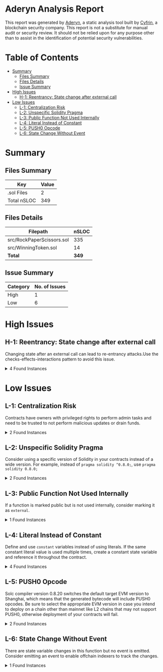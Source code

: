 # Aderyn Analysis Report

This report was generated by [Aderyn](https://github.com/Cyfrin/aderyn), a static analysis tool built by [Cyfrin](https://cyfrin.io), a blockchain security company. This report is not a substitute for manual audit or security review. It should not be relied upon for any purpose other than to assist in the identification of potential security vulnerabilities.
# Table of Contents

- [Summary](#summary)
  - [Files Summary](#files-summary)
  - [Files Details](#files-details)
  - [Issue Summary](#issue-summary)
- [High Issues](#high-issues)
  - [H-1: Reentrancy: State change after external call](#h-1-reentrancy-state-change-after-external-call)
- [Low Issues](#low-issues)
  - [L-1: Centralization Risk](#l-1-centralization-risk)
  - [L-2: Unspecific Solidity Pragma](#l-2-unspecific-solidity-pragma)
  - [L-3: Public Function Not Used Internally](#l-3-public-function-not-used-internally)
  - [L-4: Literal Instead of Constant](#l-4-literal-instead-of-constant)
  - [L-5: PUSH0 Opcode](#l-5-push0-opcode)
  - [L-6: State Change Without Event](#l-6-state-change-without-event)


# Summary

## Files Summary

| Key | Value |
| --- | --- |
| .sol Files | 2 |
| Total nSLOC | 349 |


## Files Details

| Filepath | nSLOC |
| --- | --- |
| src/RockPaperScissors.sol | 335 |
| src/WinningToken.sol | 14 |
| **Total** | **349** |


## Issue Summary

| Category | No. of Issues |
| --- | --- |
| High | 1 |
| Low | 6 |


# High Issues

## H-1: Reentrancy: State change after external call

Changing state after an external call can lead to re-entrancy attacks.Use the checks-effects-interactions pattern to avoid this issue.

<details><summary>4 Found Instances</summary>


- Found in src/RockPaperScissors.sol [Line: 125](src/RockPaperScissors.sol#L125)

	State is changed at: `uint256 gameId = gameCounter++`, `game.playerA = msg.sender`, `game.bet = 0`, `game.timeoutInterval = _timeoutInterval`, `game.creationTime = block.timestamp`, `game.joinDeadline = block.timestamp + joinTimeout`, `game.totalTurns = _totalTurns`, `game.currentTurn = 1`, `game.state = GameState.Created`
	```solidity
	        require(winningToken.balanceOf(msg.sender) >= 1, "Must have winning token");
	```

- Found in src/RockPaperScissors.sol [Line: 131](src/RockPaperScissors.sol#L131)

	State is changed at: `uint256 gameId = gameCounter++`, `game.playerA = msg.sender`, `game.bet = 0`, `game.timeoutInterval = _timeoutInterval`, `game.creationTime = block.timestamp`, `game.joinDeadline = block.timestamp + joinTimeout`, `game.totalTurns = _totalTurns`, `game.currentTurn = 1`, `game.state = GameState.Created`
	```solidity
	        winningToken.transferFrom(msg.sender, address(this), 1);
	```

- Found in src/RockPaperScissors.sol [Line: 177](src/RockPaperScissors.sol#L177)

	State is changed at: `game.playerB = msg.sender`
	```solidity
	        require(winningToken.balanceOf(msg.sender) >= 1, "Must have winning token");
	```

- Found in src/RockPaperScissors.sol [Line: 180](src/RockPaperScissors.sol#L180)

	State is changed at: `game.playerB = msg.sender`
	```solidity
	        winningToken.transferFrom(msg.sender, address(this), 1);
	```

</details>



# Low Issues

## L-1: Centralization Risk

Contracts have owners with privileged rights to perform admin tasks and need to be trusted to not perform malicious updates or drain funds.

<details><summary>2 Found Instances</summary>


- Found in src/WinningToken.sol [Line: 13](src/WinningToken.sol#L13)

	```solidity
	contract WinningToken is ERC20, ERC20Burnable, Ownable {
	```

- Found in src/WinningToken.sol [Line: 34](src/WinningToken.sol#L34)

	```solidity
	    function mint(address to, uint256 amount) external onlyOwner {
	```

</details>



## L-2: Unspecific Solidity Pragma

Consider using a specific version of Solidity in your contracts instead of a wide version. For example, instead of `pragma solidity ^0.8.0;`, use `pragma solidity 0.8.0;`

<details><summary>2 Found Instances</summary>


- Found in src/RockPaperScissors.sol [Line: 2](src/RockPaperScissors.sol#L2)

	```solidity
	pragma solidity ^0.8.13;
	```

- Found in src/WinningToken.sol [Line: 2](src/WinningToken.sol#L2)

	```solidity
	pragma solidity ^0.8.13;
	```

</details>



## L-3: Public Function Not Used Internally

If a function is marked public but is not used internally, consider marking it as `external`.

<details><summary>1 Found Instances</summary>


- Found in src/RockPaperScissors.sol [Line: 378](src/RockPaperScissors.sol#L378)

	```solidity
	    function tokenOwner() public view returns (address) {
	```

</details>



## L-4: Literal Instead of Constant

Define and use `constant` variables instead of using literals. If the same constant literal value is used multiple times, create a constant state variable and reference it throughout the contract.

<details><summary>4 Found Instances</summary>


- Found in src/RockPaperScissors.sol [Line: 100](src/RockPaperScissors.sol#L100)

	```solidity
	        require(_timeoutInterval >= 5 minutes, "Timeout must be at least 5 minutes");
	```

- Found in src/RockPaperScissors.sol [Line: 128](src/RockPaperScissors.sol#L128)

	```solidity
	        require(_timeoutInterval >= 5 minutes, "Timeout must be at least 5 minutes");
	```

- Found in src/RockPaperScissors.sol [Line: 483](src/RockPaperScissors.sol#L483)

	```solidity
	            uint256 fee = (totalPot * PROTOCOL_FEE_PERCENT) / 100;
	```

- Found in src/RockPaperScissors.sol [Line: 520](src/RockPaperScissors.sol#L520)

	```solidity
	            uint256 fee = (totalPot * PROTOCOL_FEE_PERCENT) / 100;
	```

</details>



## L-5: PUSH0 Opcode

Solc compiler version 0.8.20 switches the default target EVM version to Shanghai, which means that the generated bytecode will include PUSH0 opcodes. Be sure to select the appropriate EVM version in case you intend to deploy on a chain other than mainnet like L2 chains that may not support PUSH0, otherwise deployment of your contracts will fail.

<details><summary>2 Found Instances</summary>


- Found in src/RockPaperScissors.sol [Line: 2](src/RockPaperScissors.sol#L2)

	```solidity
	pragma solidity ^0.8.13;
	```

- Found in src/WinningToken.sol [Line: 2](src/WinningToken.sol#L2)

	```solidity
	pragma solidity ^0.8.13;
	```

</details>



## L-6: State Change Without Event

There are state variable changes in this function but no event is emitted. Consider emitting an event to enable offchain indexers to track the changes.

<details><summary>1 Found Instances</summary>


- Found in src/RockPaperScissors.sol [Line: 386](src/RockPaperScissors.sol#L386)

	```solidity
	    function setAdmin(address _newAdmin) external {
	```

</details>



